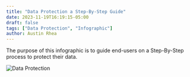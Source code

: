 ```yaml
---
title: "Data Protection a Step-By-Step Guide"
date: 2023-11-19T16:19:15-05:00
draft: false
tags: ["Data Protection", "Infographic"]
author: Austin Rhea
---
```


The purpose of this infographic is to guide end-users on a Step-By-Step process to protect their data.

![Data Protection](/Austin_Infographic.jpeg)